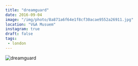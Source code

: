 ```yaml
---
title: "dreamguard"
date: 2016-09-04
image: "/img/photo/8a871a6f64e1f8cf30acae9552a26911.jpg"
location: "V&A Musuem"
instagram: true
draft: false
tags:
 - london
---
```


![dreamguard](/img/photo/8a871a6f64e1f8cf30acae9552a26911.jpg)

